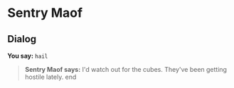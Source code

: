 # Sentry Maof


## Dialog

**You say:** `hail`



>**Sentry Maof says:** I'd watch out for the cubes. They've been getting hostile lately.
end
